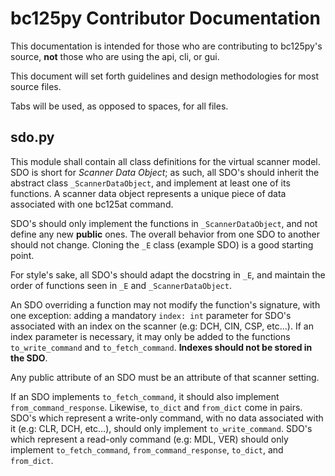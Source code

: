# bc125py Contributor Documentation

This documentation is intended for those who are contributing
to bc125py's source, **not** those who are using the api, cli, or gui.

This document will set forth guidelines and design methodologies
for most source files.

Tabs will be used, as opposed to spaces, for all files.


## sdo.py

This module shall contain all class definitions for the virtual scanner model.
SDO is short for *Scanner Data Object*; as such, all SDO's should inherit the
abstract class `_ScannerDataObject`, and implement at least one of its functions.
A scanner data object represents a unique piece of data associated with one
bc125at command.

SDO's should only implement the functions in `_ScannerDataObject`, and not define any
new **public** ones. The overall behavior from one SDO to another should not change.
Cloning the `_E` class (example SDO) is a good starting point.

For style's sake, all SDO's should adapt the docstring in `_E`, and maintain the
order of functions seen in `_E` and `_ScannerDataObject`.

An SDO overriding a function may not modify the function's signature, with one
exception: adding a mandatory `index: int` parameter for SDO's associated with
an index on the scanner (e.g: DCH, CIN, CSP, etc...). If an index parameter is
necessary, it may only be added to the functions `to_write_command` and
`to_fetch_command`. **Indexes should not be stored in the SDO**.

Any public attribute of an SDO must be an attribute of that scanner setting.

If an SDO implements `to_fetch_command`, it should also implement
`from_command_response`. Likewise, `to_dict` and `from_dict` come in pairs.
SDO's which represent a write-only command, with no data associated with it
(e.g: CLR, DCH, etc...), should only implement `to_write_command`.
SDO's which represent a read-only command (e.g: MDL, VER) should only implement
`to_fetch_command`, `from_command_response`, `to_dict`, and `from_dict`.